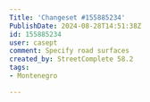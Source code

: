 ```yaml
---
Title: 'Changeset #155885234'
PublishDate: 2024-08-28T14:51:38Z
id: 155885234
user: casept
comment: Specify road surfaces
created_by: StreetComplete 58.2
tags:
- Montenegro

---
```

